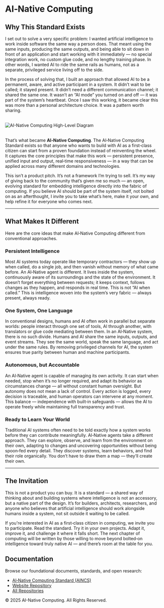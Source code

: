 <html lang="en">
<head>
  <meta charset="UTF-8">
  <meta name="viewport" content="width=device-width, initial-scale=1.0">
  <meta name="description" content="AI-Native Computing - Defining the future of AI-driven software architectures.">
  <meta name="keywords" content="AI-Native Computing, AI, Software Architecture, Standards, Open Source">
  <link rel="stylesheet" href="{{ 'style.css' | relative_url }}">
</head>
<body>
  <div class="container">
  <h1>AI‑Native Computing</h1>

  <h2>Why This Standard Exists</h2>
  <p>I set out to solve a very specific problem: I wanted artificial intelligence to work inside software the same way a person does. That meant using the same inputs, producing the same outputs, and being able to sit down in front of an application and start working with it immediately — no special integration work, no custom glue code, and no lengthy training phase. In other words, I wanted AI to ride the same rails as humans, not as a separate, privileged service living off to the side.</p>
  
  <p>In the process of solving that, I built an approach that allowed AI to be a permanent, aware, and active participant in a system. It didn’t wait to be called; it stayed present. It didn’t need a different communication channel; it shared the same one. It wasn’t an “AI mode” you turned on and off — it was part of the system’s heartbeat. Once I saw this working, it became clear this was more than a personal architecture choice. It was a pattern worth sharing.</p>
  
  <img src="{{ '/AINC_HLD.png' | relative_url }}" alt="AI-Native Computing High-Level Diagram" style="max-width:100%; height:auto; display:block; margin:2rem auto;">

  <p>That’s what became <strong>AI‑Native Computing</strong>. The AI‑Native Computing Standard exists so that anyone who wants to build with AI as a first‑class citizen can start from a proven foundation instead of reinventing the wheel. It captures the core principles that make this work — persistent presence, unified input and output, real‑time responsiveness — in a way that can be applied across many different domains and technologies.</p>
  
  <p>This isn’t a product pitch. It’s not a framework I’m trying to sell. It’s my way of giving back to the community that’s given me so much — an open, evolving standard for embedding intelligence directly into the fabric of computing. If you believe AI should be part of the system itself, not bolted on as an afterthought, I invite you to take what’s here, make it your own, and help refine it for everyone who comes next.</p>
  
  <hr />
  
  <h2>What Makes It Different</h2>
  <p>Here are the core ideas that make AI‑Native Computing different from conventional approaches.</p>
  
  <h3><strong>Persistent Intelligence</strong></h3>
  <p>Most AI systems today operate like temporary contractors — they show up when called, do a single job, and then vanish without memory of what came before. An AI‑Native agent is different. It lives inside the system, continuously aware of its surroundings and the state of the environment. It doesn’t forget everything between requests; it keeps context, follows changes as they happen, and responds in real time. This is not “AI when called.” This is intelligence woven into the system’s very fabric — always present, always ready.</p>
  
  <h3><strong>One System, One Language</strong></h3>
  <p>In conventional designs, humans and AI often work in parallel but separate worlds: people interact through one set of tools, AI through another, with translators or glue code mediating between them. In an AI‑Native system, there is no such divide. Humans and AI share the same inputs, outputs, and event streams. They see the same world, speak the same language, and act under the same rules. By removing privileged channels for AI, the system ensures true parity between human and machine participants.</p>
  
  <h3><strong>Autonomous, but Accountable</strong></h3>
  <p>An AI‑Native agent is capable of managing its own activity. It can start when needed, stop when it’s no longer required, and adapt its behavior as circumstances change — all without constant human oversight. But autonomy does not mean a lack of control. Every action is logged, every decision is traceable, and human operators can intervene at any moment. This balance — independence with built‑in safeguards — allows the AI to operate freely while maintaining full transparency and trust.</p>
  
  <h3><strong>Ready to Learn Your World</strong></h3>
  <p>Traditional AI systems often need to be told exactly how a system works before they can contribute meaningfully. AI‑Native agents take a different approach. They can explore, observe, and learn from the environment on their own, adapting to changes and uncovering opportunities without being spoon‑fed every detail. They discover systems, learn behaviors, and find their role organically. You don’t have to draw them a map — they’ll create their own.</p>
  
  <hr />
  
  <h2>The Invitation</h2>
  <p>This is not a product you can buy. It is a standard — a shared way of thinking about and building systems where intelligence is not an accessory, but a native part of the design. It’s for builders, architects, researchers, and anyone who believes that artificial intelligence should work alongside humans inside a system, not sit outside it waiting to be called.</p>
  
  <p>If you're interested in AI as a first‑class citizen in computing, we invite you to participate. Read the standard. Try it in your own projects. Adapt it, improve it, and challenge it where it falls short. The next chapter of computing will be written by those willing to move beyond bolted‑on intelligence toward truly native AI — and there’s room at the table for you.</p>
  
  <h2>Documentation</h2>
  <p>Browse our foundational documents, standards, and open research:</p>
  <ul>
    <li><a href="https://github.com/AI-Native-Computing/AINCS-Standard">AI‑Native Computing Standard (AINCS)</a></li>
    <li><a href="https://github.com/AI-Native-Computing/AINativeComputing-Website">Website Repository</a></li>
    <li><a href="https://github.com/AI-Native-Computing">All Repositories</a></li>
  </ul>

  </div>

  <footer>
    &copy; 2025 AI-Native Computing. All Rights Reserved.
  </footer>

</body>
</html>

